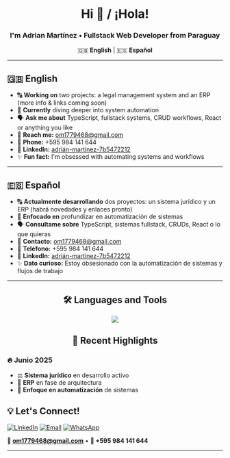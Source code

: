 <div align="center">

# Hi 👋 / ¡Hola!

### I'm Adrian Martínez • Fullstack Web Developer from Paraguay

🇬🇧 **English** | 🇪🇸 **Español**

</div>

---

## 🇬🇧 **English**

- 🔠 **Working on** two projects: a legal management system and an ERP (more info & links coming soon)
- 🌱 **Currently** diving deeper into system automation
- 🗣️ **Ask me about** TypeScript, fullstack systems, CRUD workflows, React or anything you like
- 📧 **Reach me:** om1779468@gmail.com
- 📱 **Phone:** +595 984 141 644
- 🔗 **LinkedIn:** [adrián-martinez-7b5472212](https://www.linkedin.com/in/adri%C3%A1n-martinez-7b5472212/)
- ✨ **Fun fact:** I'm obsessed with automating systems and workflows

---

## 🇪🇸 **Español**

- 🔠 **Actualmente desarrollando** dos proyectos: un sistema jurídico y un ERP (habrá novedades y enlaces pronto)
- 🌱 **Enfocado en** profundizar en automatización de sistemas
- 🗣️ **Consultame sobre** TypeScript, sistemas fullstack, CRUDs, React o lo que quieras
- 📧 **Contacto:** om1779468@gmail.com
- 📱 **Teléfono:** +595 984 141 644
- 🔗 **LinkedIn:** [adrián-martinez-7b5472212](https://www.linkedin.com/in/adri%C3%A1n-martinez-7b5472212/)
- ✨ **Dato curioso:** Estoy obsesionado con la automatización de sistemas y flujos de trabajo

---

<div align="center">

## 🛠️ **Languages and Tools**

[<img src="https://skillicons.dev/icons?i=js,ts,react,nodejs,express,postgres,sqlite,reactnative,html,css,tailwind,github,vscode&theme=dark" />](https://skillicons.dev/icons?i=python,php,laravel,java,nestjs,nodejs,express,html,css,js,react,typescript,cpp,docker&theme=dark
)

</div>

<div align="center">

## 🚀 **Recent Highlights**

</div>

### **🔥 Junio 2025**
- ⚖️ **Sistema jurídico** en desarrollo activo
- 🏢 **ERP** en fase de arquitectura
- 🤖 **Enfoque en automatización** de sistemas


## 💡 **Let's Connect!**

[![LinkedIn](https://img.shields.io/badge/LinkedIn-0077B5?style=for-the-badge&logo=linkedin&logoColor=white)](https://www.linkedin.com/in/adri%C3%A1n-martinez-7b5472212/)
[![Email](https://img.shields.io/badge/Email-D14836?style=for-the-badge&logo=gmail&logoColor=white)](mailto:om1779468@gmail.com)
[![WhatsApp](https://img.shields.io/badge/WhatsApp-25D366?style=for-the-badge&logo=whatsapp&logoColor=white)](https://wa.me/595984141644)

**📧 om1779468@gmail.com** • **📱 +595 984 141 644**

</div>

---

<div align="center">

